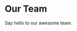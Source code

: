 <script setup>
import { VPTeamMembers } from 'vitepress/theme'

const members = [
  {
    avatar: 'https://yeeqiang.me/avatar.jpeg',
    name: 'Yap Yee Qiang',
    title: 'Frontend',
    links: [
      { icon: 'github', link: 'https://github.com/yapyeeqiang' },
      { icon: 'twitter', link: 'https://twitter.com/yapyeeqiang' }
    ]
  },
]
</script>

# Our Team

Say hello to our awesome team.

<VPTeamMembers size="small" :members="members" />
